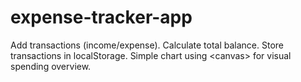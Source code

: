 # expense-tracker-app
Add transactions (income/expense).  Calculate total balance.  Store transactions in localStorage.  Simple chart using &lt;canvas> for visual spending overview.
